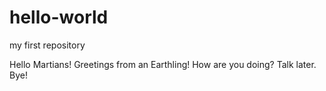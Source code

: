 # hello-world
my first repository

Hello Martians!
Greetings from an Earthling!
How are you doing?
Talk later. Bye!
